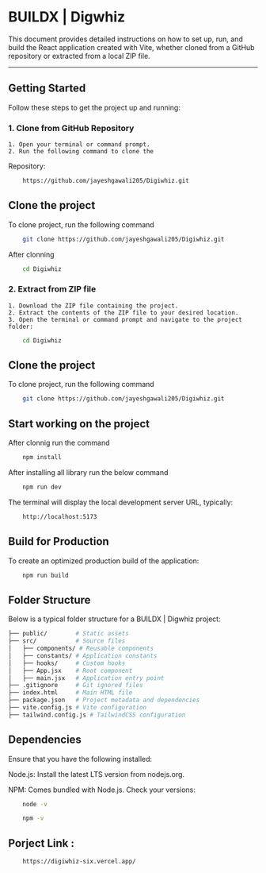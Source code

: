 # **BUILDX | Digwhiz**

This document provides detailed instructions on how to set up, run, and build the React application created with Vite, whether cloned from a GitHub repository or extracted from a local ZIP file.

---

## **Getting Started**

Follow these steps to get the project up and running:

### **1. Clone from GitHub Repository**

    1. Open your terminal or command prompt.
    2. Run the following command to clone the 
    
Repository:
```bash
    https://github.com/jayeshgawali205/Digiwhiz.git 
   ```
   

## Clone the project

To clone project, run the following command

```bash
    git clone https://github.com/jayeshgawali205/Digiwhiz.git
```
After clonning
```bash
    cd Digiwhiz
```

### **2. Extract from ZIP file**

    1. Download the ZIP file containing the project.
    2. Extract the contents of the ZIP file to your desired location.
    3. Open the terminal or command prompt and navigate to the project folder:

```bash
    cd Digiwhiz
```

   
## Clone the project

To clone project, run the following command

```bash
    git clone https://github.com/jayeshgawali205/Digiwhiz.git
```



## Start working on the project

After clonnig run the command
```bash
    npm install
```

After installing all library run the below command

```bash
    npm run dev
```

The terminal will display the local development server URL, typically:

```bash
    http://localhost:5173
```


## Build for Production
To create an optimized production build of the application:
```bash
    npm run build
```


## Folder Structure
Below is a typical folder structure for a BUILDX | Digwhiz project:
```bash
├── public/        # Static assets
├── src/           # Source files
│   ├── components/ # Reusable components
│   ├── constants/ # Application constants
│   ├── hooks/     # Custom hooks
│   ├── App.jsx    # Root component
│   ├── main.jsx   # Application entry point
├── .gitignore     # Git ignored files
├── index.html     # Main HTML file
├── package.json   # Project metadata and dependencies
├── vite.config.js # Vite configuration
├── tailwind.config.js # TailwindCSS configuration
```

## Dependencies
Ensure that you have the following installed:

Node.js: Install the latest LTS version from nodejs.org.

NPM: Comes bundled with Node.js.
Check your versions:

```bash
    node -v
```
```bash
    npm -v
```

## Porject Link : 
```bash
    https://digiwhiz-six.vercel.app/
```
